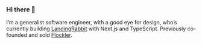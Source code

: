 ### Hi there 👋

I’m a generalist software engineer, with a good eye for design, who’s currently building [LandingRabbit](https://landingrabbit.com) with Next.js and TypeScript. Previously co-founded and sold [Flockler](https://flockler.com).
